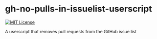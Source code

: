 # gh-no-pulls-in-issuelist-userscript

[![MIT License](http://b.repl.ca/v1/license-MIT-red.png)](LICENSE)

A userscript that removes pull requests from the GitHub issue list

